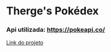 # Therge's Pokédex

### Api utilizada: https://pokeapi.co/

[Link do projeto](https://therge-pokedex.surge.sh)


